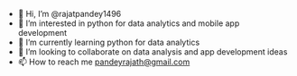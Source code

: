 - 👋 Hi, I’m @rajatpandey1496
- 👀 I’m interested in python for data analytics and mobile app development
- 🌱 I’m currently learning python for data analytics
- 💞️ I’m looking to collaborate on  data analysis and app development ideas
- 📫 How to reach me pandeyrajath@gmail.com

<!---
rajatpandey1496/rajatpandey1496 is a ✨ special ✨ repository because its `README.md` (this file) appears on your GitHub profile.
You can click the Preview link to take a look at your changes.
--->
